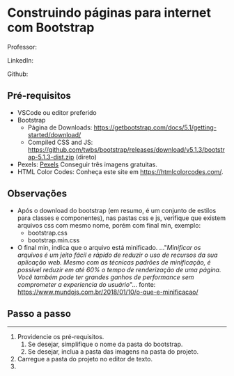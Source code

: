 # Construindo páginas para internet com Bootstrap

Professor:

LinkedIn:

Github:



## Pré-requisitos

- VSCode ou editor preferido
- Bootstrap
  - Página de Downloads: https://getbootstrap.com/docs/5.1/getting-started/download/
  - Compiled CSS and JS: https://github.com/twbs/bootstrap/releases/download/v5.1.3/bootstrap-5.1.3-dist.zip (direto)
- Pexels: [Pexels](https://www.pexels.com/pt-br/) Conseguir três imagens gratuitas.
- HTML Color Codes: Conheça este site em https://htmlcolorcodes.com/.

## Observações

- Após o download do bootstrap (em resumo, é um conjunto de estilos para classes e componentes), nas pastas css e js, verifique que existem arquivos css com mesmo nome, porém com final min, exemplo:
  - bootstrap.css
  - bootstrap.min.css
- O final min, indica que o arquivo está minificado. 
  ..."*Minificar os arquivos é um jeito fácil e rápido de reduzir o uso de recursos da sua aplicação web. Mesmo com as técnicas padrões de minificação, é possível reduzir em até 60% o tempo de renderização de uma página. Você também pode ter grandes ganhos de performance sem comprometer a experiencia do usuário*"...
  fonte: https://www.mundojs.com.br/2018/01/10/o-que-e-minificacao/ 

## Passo a passo

****

1. Providencie os pré-requisitos.
   1. Se desejar, simplifique o nome da pasta do bootstrap.
   1. Se desejar, inclua a pasta das imagens na pasta do projeto.
2. Carregue a pasta do projeto no editor de texto.
3. 

